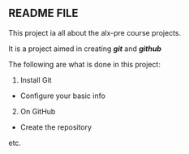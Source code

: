## README FILE
This project ia all about the alx-pre course projects.

It is a project aimed in creating **_git_** and **_github_**

The following are what is done in this project:

1. Install Git
 * Configure your basic info
2. On GitHub
 * Create the repository

etc.